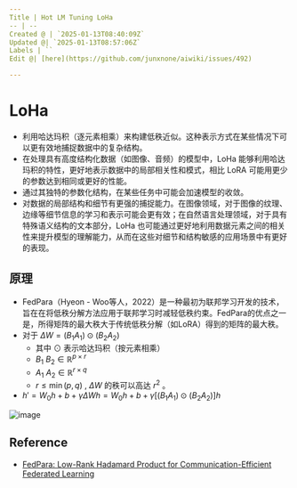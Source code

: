 ```yaml
---
Title | Hot LM Tuning LoHa
-- | --
Created @ | `2025-01-13T08:40:09Z`
Updated @| `2025-01-13T08:57:06Z`
Labels | ``
Edit @| [here](https://github.com/junxnone/aiwiki/issues/492)

---
```

# LoHa

- 利用哈达玛积（逐元素相乘）来构建低秩近似。这种表示方式在某些情况下可以更有效地捕捉数据中的复杂结构。
- 在处理具有高度结构化数据（如图像、音频）的模型中，LoHa 能够利用哈达玛积的特性，更好地表示数据中的局部相关性和模式，相比 LoRA 可能用更少的参数达到相同或更好的性能。
- 通过其独特的参数化结构，在某些任务中可能会加速模型的收敛。
- 对数据的局部结构和细节有更强的捕捉能力。在图像领域，对于图像的纹理、边缘等细节信息的学习和表示可能会更有效；在自然语言处理领域，对于具有特殊语义结构的文本部分，LoHa 也可能通过更好地利用数据元素之间的相关性来提升模型的理解能力，从而在这些对细节和结构敏感的应用场景中有更好的表现。

## 原理
- FedPara（Hyeon - Woo等人，2022）是一种最初为联邦学习开发的技术，旨在在将低秩分解方法应用于联邦学习时减轻低秩约束。FedPara的优点之一是，所得矩阵的最大秩大于传统低秩分解（如LoRA）得到的矩阵的最大秩。
- 对于 $\Delta W=(B_{1} A_{1}) \odot(B_{2} A_{2})$ 
  - 其中 $\odot$ 表示哈达玛积（按元素相乘）
  - $B_{1}$ $B_{2} \in \mathbb{R}^{p ×r}$ 
  - $A_{1}$ $A_{2} \in \mathbb{R}^{r ×q}$ 
  - $r ≤\min (p, q)$ , $\Delta W$ 的秩可以高达 $r^{2}$ 。
- $h'=W_{0}h + b + \gamma\Delta Wh = W_{0}h + b + \gamma\left[\left(B_{1}A_{1}\right) \odot\left(B_{2}A_{2}\right)\right]h$ 


![image](https://github.com/user-attachments/assets/51bc7d11-05a2-46c1-be7e-a121fbcbd69f)


## Reference
- [FedPara: Low-Rank Hadamard Product for Communication-Efficient Federated Learning](https://arxiv.org/pdf/2108.06098)
